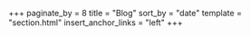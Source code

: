 +++
paginate_by = 8
title = "Blog"
sort_by = "date"
template = "section.html"
insert_anchor_links = "left"
+++
